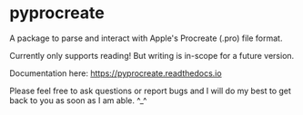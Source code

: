 # pyprocreate

A package to parse and interact with Apple's Procreate (.pro) file format.

Currently only supports reading! But writing is in-scope for a future version. 

Documentation here: https://pyprocreate.readthedocs.io 

Please feel free to ask questions or report bugs and I will do my best to get back to you as soon as I am able. ^_^
